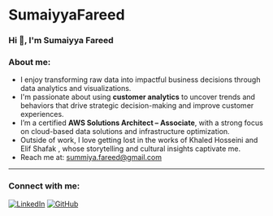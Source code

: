 # SumaiyyaFareed
 ### Hi 👋, I'm Sumaiyya Fareed




### About me:
- I enjoy transforming raw data into impactful business decisions through data analytics and visualizations.
- I'm passionate about using **customer analytics** to uncover trends and behaviors that drive strategic decision-making and improve customer experiences.
- I’m a certified **AWS Solutions Architect – Associate**, with a strong focus on cloud-based data solutions and infrastructure optimization.
- Outside of work, I love getting lost in the works of Khaled Hosseini and Elif Shafak , whose storytelling and cultural insights captivate me.
- Reach me at: [summiya.fareed@gmail.com](mailto:summiya.fareed@gmail.com)

---

### Connect with me:
[![LinkedIn](https://img.shields.io/badge/LinkedIn-Connect-blue?style=flat-square&logo=linkedin)](https://www.linkedin.com/in/sumaiyyafareed/)
[![GitHub](https://img.shields.io/badge/GitHub-Follow-black?style=flat-square&logo=github)](https://github.com/SumaiyyaFareed)
